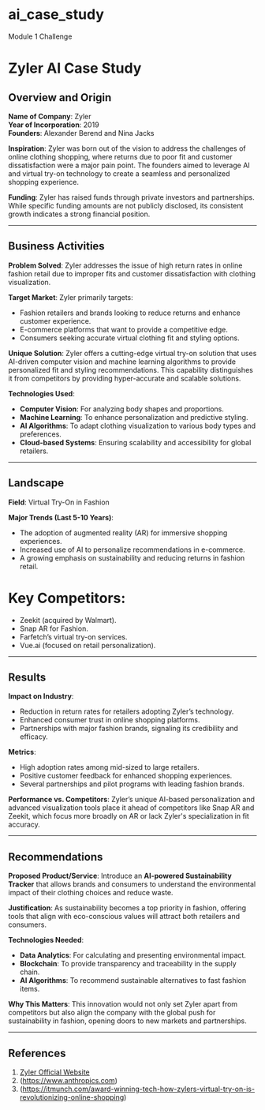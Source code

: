 # ai_case_study
Module 1 Challenge

# Zyler AI Case Study

## Overview and Origin

**Name of Company**: Zyler  
**Year of Incorporation**: 2019  
**Founders**: Alexander Berend and Nina Jacks  

**Inspiration**: Zyler was born out of the vision to address the challenges of online clothing shopping, where returns due to poor fit and customer dissatisfaction were a major pain point. The founders aimed to leverage AI and virtual try-on technology to create a seamless and personalized shopping experience.  

**Funding**: Zyler has raised funds through private investors and partnerships. While specific funding amounts are not publicly disclosed, its consistent growth indicates a strong financial position.

---

## Business Activities

**Problem Solved**: Zyler addresses the issue of high return rates in online fashion retail due to improper fits and customer dissatisfaction with clothing visualization.

**Target Market**: Zyler primarily targets:
- Fashion retailers and brands looking to reduce returns and enhance customer experience.
- E-commerce platforms that want to provide a competitive edge.
- Consumers seeking accurate virtual clothing fit and styling options.

**Unique Solution**: Zyler offers a cutting-edge virtual try-on solution that uses AI-driven computer vision and machine learning algorithms to provide personalized fit and styling recommendations. This capability distinguishes it from competitors by providing hyper-accurate and scalable solutions.

**Technologies Used**:
- **Computer Vision**: For analyzing body shapes and proportions.
- **Machine Learning**: To enhance personalization and predictive styling.
- **AI Algorithms**: To adapt clothing visualization to various body types and preferences.
- **Cloud-based Systems**: Ensuring scalability and accessibility for global retailers.

---

## Landscape

**Field**: Virtual Try-On in Fashion

**Major Trends (Last 5-10 Years)**:
- The adoption of augmented reality (AR) for immersive shopping experiences.
- Increased use of AI to personalize recommendations in e-commerce.
- A growing emphasis on sustainability and reducing returns in fashion retail.

# **Key Competitors**:
- Zeekit (acquired by Walmart).
- Snap AR for Fashion.
- Farfetch’s virtual try-on services.
- Vue.ai (focused on retail personalization).

---

## Results

**Impact on Industry**:
- Reduction in return rates for retailers adopting Zyler’s technology.
- Enhanced consumer trust in online shopping platforms.
- Partnerships with major fashion brands, signaling its credibility and efficacy.

**Metrics**:
- High adoption rates among mid-sized to large retailers.
- Positive customer feedback for enhanced shopping experiences.
- Several partnerships and pilot programs with leading fashion brands.

**Performance vs. Competitors**: Zyler’s unique AI-based personalization and advanced visualization tools place it ahead of competitors like Snap AR and Zeekit, which focus more broadly on AR or lack Zyler's specialization in fit accuracy.

---

## Recommendations

**Proposed Product/Service**: Introduce an **AI-powered Sustainability Tracker** that allows brands and consumers to understand the environmental impact of their clothing choices and reduce waste.

**Justification**: As sustainability becomes a top priority in fashion, offering tools that align with eco-conscious values will attract both retailers and consumers.

**Technologies Needed**:
- **Data Analytics**: For calculating and presenting environmental impact.
- **Blockchain**: To provide transparency and traceability in the supply chain.
- **AI Algorithms**: To recommend sustainable alternatives to fast fashion items.

**Why This Matters**: This innovation would not only set Zyler apart from competitors but also align the company with the global push for sustainability in fashion, opening doors to new markets and partnerships.

---

## References
1. [Zyler Official Website](https://zyler.com)  
2. (https://www.anthropics.com)
3. (https://itmunch.com/award-winning-tech-how-zylers-virtual-try-on-is-revolutionizing-online-shopping)
